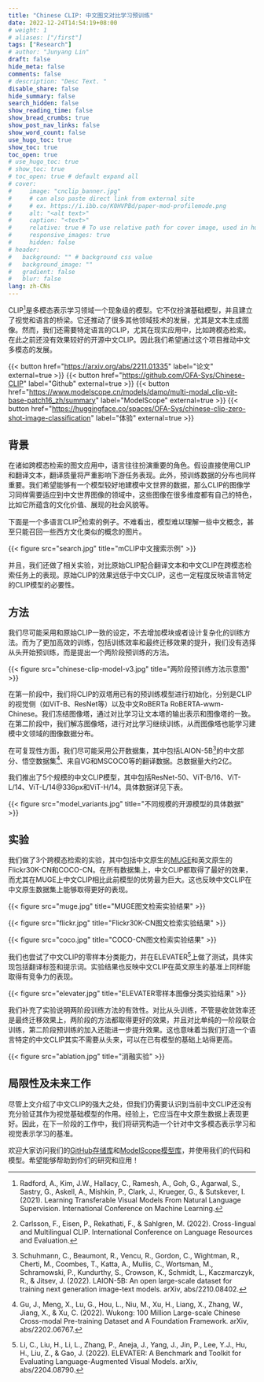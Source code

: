 ```yaml
---
title: "Chinese CLIP: 中文图文对比学习预训练"
date: 2022-12-24T14:54:19+08:00
# weight: 1
# aliases: ["/first"]
tags: ["Research"]
# author: "Junyang Lin"
draft: false
hide_meta: false
comments: false
# description: "Desc Text. "
disable_share: false
hide_summary: false
search_hidden: false
show_reading_time: false
show_bread_crumbs: true
show_post_nav_links: false
show_word_count: false
use_hugo_toc: true
show_toc: true
toc_open: true
# use_hugo_toc: true
# show_toc: true
# toc_open: true # default expand all
# cover:
#     image: "cnclip_banner.jpg"
#     # can also paste direct link from external site
#     # ex. https://i.ibb.co/K0HVPBd/paper-mod-profilemode.png
#     alt: "<alt text>"
#     caption: "<text>"
#     relative: true # To use relative path for cover image, used in hugo Page-bundles
#     responsive_images: true
#     hidden: false
# header:
#   background: "" # background css value
#   background_image: ""
#   gradient: false
#   blur: false
lang: zh-CNs
---
```

CLIP[^1]是多模态表示学习领域一个现象级的模型。它不仅扮演基础模型，并且建立了视觉和语言的桥梁。它还推动了很多其他领域技术的发展，尤其是文本生成图像。然而，我们还需要特定语言的CLIP，尤其在现实应用中，比如跨模态检索。在此之前还没有效果较好的开源中文CLIP。因此我们希望通过这个项目推动中文多模态的发展。

{{< button href="https://arxiv.org/abs/2211.01335" label="论文" external=true >}}
{{< button href="https://github.com/OFA-Sys/Chinese-CLIP" label="Github" external=true >}}
{{< button href="https://www.modelscope.cn/models/damo/multi-modal_clip-vit-base-patch16_zh/summary" label="ModelScope" external=true >}}
{{< button href="https://huggingface.co/spaces/OFA-Sys/chinese-clip-zero-shot-image-classification" label="体验" external=true >}}

## 背景

在诸如跨模态检索的图文应用中，语言往往扮演重要的角色。假设直接使用CLIP和翻译文本，翻译质量将严重影响下游任务表现。此外，预训练数据的分布也同样重要。我们希望能够有一个模型较好地建模中文世界的数据，那么CLIP的图像学习同样需要适应到中文世界图像的领域中，这些图像在很多维度都有自己的特色，比如它所蕴含的文化价值、展现的社会风貌等。

下面是一个多语言CLIP[^2]检索的例子。不难看出，模型难以理解一些中文概念，甚至只能召回一些西方文化类似的概念的图片。

{{< figure src="search.jpg" title="mCLIP中文搜索示例" >}}

并且，我们还做了相关实验，对比原始CLIP配合翻译文本和中文CLIP在跨模态检索任务上的表现。原始CLIP的效果远低于中文CLIP，这也一定程度反映语言特定的CLIP模型的必要性。

## 方法

我们尽可能采用和原始CLIP一致的设定，不去增加模块或者设计复杂化的训练方法。而为了更加高效的训练，包括训练效率和最终迁移效果的提升，我们没有选择从头开始预训练，而是提出一个两阶段预训练的方法。

{{< figure src="chinese-clip-model-v3.jpg" title="两阶段预训练方法示意图" >}}

在第一阶段中，我们将CLIP的双塔用已有的预训练模型进行初始化，分别是CLIP的视觉侧（如ViT-B、ResNet等）以及中文RoBERTa RoBERTA-wwm-Chinese。我们冻结图像塔，通过对比学习让文本塔的输出表示和图像塔的一致。在第二阶段中，我们解冻图像塔，进行对比学习继续训练，从而图像塔也能学习建模中文领域的图像数据分布。

在可复现性方面，我们尽可能采用公开数据集，其中包括LAION-5B[^3]的中文部分、悟空数据集[^4]、来自VG和MSCOCO等的翻译数据。总数据量大约2亿。

我们推出了5个规模的中文CLIP模型，其中包括ResNet-50、ViT-B/16、ViT-L/14、ViT-L/14@336px和ViT-H/14。具体数据详见下表。

{{< figure src="model_variants.jpg" title="不同规模的开源模型的具体数据" >}}

## 实验

我们做了3个跨模态检索的实验，其中包括中文原生的[MUGE](https://tianchi.aliyun.com/muge)和英文原生的Flickr30K-CN和COCO-CN。在所有数据集上，中文CLIP都取得了最好的效果，而尤其在MUGE上中文CLIP相比此前模型的优势最为巨大。这也反映中文CLIP在中文原生数据集上能够取得更好的表现。

{{< figure src="muge.jpg" title="MUGE图文检索实验结果" >}}

{{< figure src="flickr.jpg" title="Flickr30K-CN图文检索实验结果" >}}

{{< figure src="coco.jpg" title="COCO-CN图文检索实验结果" >}}

我们也尝试了中文CLIP的零样本分类能力，并在ELEVATER[^5]上做了测试，具体实现包括翻译标签和提示词。实验结果也反映中文CLIP在英文原生的基准上同样能取得有竞争力的表现。

{{< figure src="elevater.jpg" title="ELEVATER零样本图像分类实验结果" >}}

我们补充了实验说明两阶段训练方法的有效性。对比从头训练，不管是收敛效率还是最终迁移效果上，两阶段的方法都取得更好的效果，并且对比单纯的一阶段联合训练，第二阶段预训练的加入还能进一步提升效果。这也意味着当我们打造一个语言特定的中文CLIP其实不需要从头来，可以在已有模型的基础上站得更高。

{{< figure src="ablation.jpg" title="消融实验" >}}

## 局限性及未来工作

尽管上文介绍了中文CLIP的强大之处，但我们仍需要认识到当前中文CLIP还没有充分验证其作为视觉基础模型的作用。经验上，它应当在中文原生数据上表现更好。因此，在下一阶段的工作中，我们将研究构造一个针对中文多模态表示学习和视觉表示学习的基准。

欢迎大家访问我们的[GitHub存储库](https://github.com/OFA-Sys/Chinese-CLIP)和[ModelScope模型库](https://www.modelscope.cn/models/damo/multi-modal_clip-vit-base-patch16_zh/summary)，并使用我们的代码和模型。希望能够帮助到你们的研究和应用！

[^1]: Radford, A., Kim, J.W., Hallacy, C., Ramesh, A., Goh, G., Agarwal, S., Sastry, G., Askell, A., Mishkin, P., Clark, J., Krueger, G., & Sutskever, I. (2021).
       Learning Transferable Visual Models From Natural Language Supervision.
       International Conference on Machine Learning.
    
[^2]: Carlsson, F., Eisen, P., Rekathati, F., & Sahlgren, M. (2022).
       Cross-lingual and Multilingual CLIP.
       International Conference on Language Resources and Evaluation.
    
[^3]: Schuhmann, C., Beaumont, R., Vencu, R., Gordon, C., Wightman, R., Cherti, M., Coombes, T., Katta, A., Mullis, C., Wortsman, M., Schramowski, P., Kundurthy, S., Crowson, K., Schmidt, L., Kaczmarczyk, R., & Jitsev, J. (2022).
       LAION-5B: An open large-scale dataset for training next generation image-text models.
       arXiv, abs/2210.08402.
    
[^4]: Gu, J., Meng, X., Lu, G., Hou, L., Niu, M., Xu, H., Liang, X., Zhang, W., Jiang, X., & Xu, C. (2022).
       Wukong: 100 Million Large-scale Chinese Cross-modal Pre-training Dataset and A Foundation Framework.
       arXiv, abs/2202.06767.
    
[^5]: Li, C., Liu, H., Li, L., Zhang, P., Aneja, J., Yang, J., Jin, P., Lee, Y.J., Hu, H., Liu, Z., & Gao, J. (2022).
       ELEVATER: A Benchmark and Toolkit for Evaluating Language-Augmented Visual Models.
       arXiv, abs/2204.08790.
